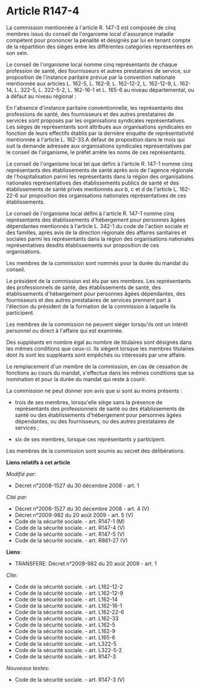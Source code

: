 # Article R147-4

La commission mentionnée à l'article R. 147-3 est composée de cinq membres issus du conseil de l'organisme local d'assurance
maladie compétent pour prononcer la pénalité et désignés par lui en tenant compte de la répartition des sièges entre les
différentes catégories représentées en son sein. 

Le conseil de l'organisme local nomme cinq représentants de chaque profession de santé, des fournisseurs et autres
prestataires de service, sur proposition de l'instance paritaire prévue par la convention nationale mentionnée aux articles
L. 162-5, L. 162-9, L. 162-12-2, L. 162-12-9, L. 162-14, L. 322-5, L. 322-5-2, L. 162-16-1 et L. 165-6 au niveau
départemental, ou à défaut au niveau régional : 

En l'absence d'instance paritaire conventionnelle, les représentants des professions de santé, des fournisseurs et des autres
prestataires de services sont proposés par les organisations syndicales représentatives. Les sièges de représentants sont
attribués aux organisations syndicales en fonction de leurs effectifs établis par la dernière enquête de représentativité
mentionnée à l'article L. 162-33.A défaut de proposition dans le mois qui suit la demande adressée aux organisations
syndicales représentatives par le conseil de l'organisme, le préfet arrête les noms de ces représentants. 

Le conseil de l'organisme local tel que défini à l'article R. 147-1 nomme cinq représentants des établissements de santé
après avis de l'agence régionale de l'hospitalisation parmi les représentants dans la région des organisations nationales
représentatives des établissements publics de santé et des établissements de santé privés mentionnés aux b, c et d de
l'article L. 162-22-6 sur proposition des organisations nationales représentatives de ces établissements. 

Le conseil de l'organisme local défini à l'article R. 147-1 nomme cinq représentants des établissements d'hébergement pour
personnes âgées dépendantes mentionnés à l'article L. 342-1 du code de l'action sociale et des familles, après avis de la
direction régionale des affaires sanitaires et sociales parmi les représentants dans la région des organisations nationales
représentatives desdits établissements sur proposition de ces organisations. 

Les membres de la commission sont nommés pour la durée du mandat du conseil. 

Le président de la commission est élu par ses membres. Les représentants des professionnels de santé, des établissements de
santé, des établissements d'hébergement pour personnes âgées dépendantes, des fournisseurs et des autres prestataires de
services prennent part à l'élection du président de la formation de la commission à laquelle ils participent. 

Les membres de la commission ne peuvent siéger lorsqu'ils ont un intérêt personnel ou direct à l'affaire qui est examinée. 

Des suppléants en nombre égal au nombre de titulaires sont désignés dans les mêmes conditions que ceux-ci. Ils siègent
lorsque les membres titulaires dont ils sont les suppléants sont empêchés ou intéressés par une affaire. 

Le remplacement d'un membre de la commission, en cas de cessation de fonctions au cours du mandat, s'effectue dans les mêmes
conditions que sa nomination et pour la durée du mandat qui reste à courir. 

La commission ne peut donner son avis que si sont au moins présents :

- trois de ses membres, lorsqu'elle siège sans la présence de représentants des professionnels de santé ou des établissements
de santé ou des établissements d'hébergement pour personnes âgées dépendantes, ou des fournisseurs, ou des autres
prestataires de services ;

- six de ses membres, lorsque ces représentants y participent. 

Les membres de la commission sont soumis au secret des délibérations.

**Liens relatifs à cet article**

_Modifié par_:

  - Décret n°2008-1527 du 30 décembre 2008 - art. 1

_Cité par_:

  - Décret n°2008-1527 du 30 décembre 2008 - art. 4 (V)
  - Décret n°2009-982 du 20 août 2009 - art. 5 (V)
  - Code de la sécurité sociale. - art. R147-1 (M)
  - Code de la sécurité sociale. - art. R147-4 (V)
  - Code de la sécurité sociale. - art. R147-5 (V)
  - Code de la sécurité sociale. - art. R861-27 (V)

**Liens**:

  - TRANSFERE: Décret n°2009-982 du 20 août 2009 - art. 1

_Cite_:

  - Code de la sécurité sociale. - art. L162-12-2
  - Code de la sécurité sociale. - art. L162-12-9
  - Code de la sécurité sociale. - art. L162-14
  - Code de la sécurité sociale. - art. L162-16-1
  - Code de la sécurité sociale. - art. L162-22-6
  - Code de la sécurité sociale. - art. L162-33
  - Code de la sécurité sociale. - art. L162-5
  - Code de la sécurité sociale. - art. L162-9
  - Code de la sécurité sociale. - art. L165-6
  - Code de la sécurité sociale. - art. L322-5
  - Code de la sécurité sociale. - art. L322-5-2
  - Code de la sécurité sociale. - art. R147-3

_Nouveaux textes_:

  - Code de la sécurité sociale. - art. R147-3 (V)
